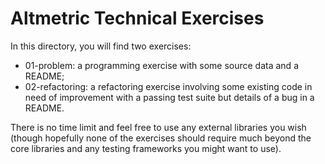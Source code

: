 # Altmetric Technical Exercises

In this directory, you will find two exercises:

* 01-problem: a programming exercise with some source data and a README;
* 02-refactoring: a refactoring exercise involving some existing code in need
  of improvement with a passing test suite but details of a bug in a README.

There is no time limit and feel free to use any external libraries you wish
(though hopefully none of the exercises should require much beyond the core
libraries and any testing frameworks you might want to use).

